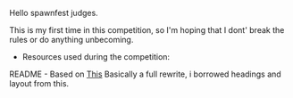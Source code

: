 Hello spawnfest judges.

This is my first time in this competition, so I'm hoping that I dont' break the rules or do anything unbecoming.

* Resources used during the competition:

README - Based on [This](https://gist.githubusercontent.com/DomPizzie/7a5ff55ffa9081f2de27c315f5018afc/raw/d59043abbb123089ad6602aba571121b71d91d7f/README-Template.md)  Basically a full rewrite, i borrowed headings and layout from this.


